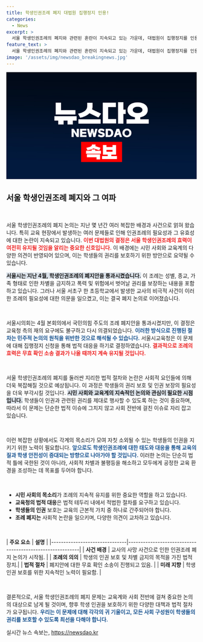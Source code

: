 ```yaml
---
title: 학생인권조례 폐지 대법원 집행정지 인용!
categories:
  - News
excerpt: >
  서울 학생인권조례의 폐지와 관련된 혼란이 지속되고 있는 가운데, 대법원이 집행정지를 인용함에 따라 조례 효력이 유지됩니다. 학생들의 인권과 안전이 서슴없이 논의되는 가운데, 그 뒤에는 불안한 교권 문제도 자리하고 있습니다. 클릭하여 이 복잡한 맥락을 파헤쳐보세요!
feature_text: >
  서울 학생인권조례의 폐지와 관련된 혼란이 지속되고 있는 가운데, 대법원이 집행정지를 인용함에 따라 조례 효력이 유지됩니다. 학생들의 인권과 안전이 서슴없이 논의되는 가운데, 그 뒤에는 불안한 교권 문제도 자리하고 있습니다. 클릭하여 이 복잡한 맥락을 파헤쳐보세요!
image: '/assets/img/newsdao_breakingnews.jpg'
---
```


<p><img src="/assets/img/newsdao_breakingnews.jpg" alt="koreaapp 속보" /></p>

<h2 data-ke-size="size26">서울 학생인권조례 폐지와 그 여파</h2>

<p data-ke-size="size16">&nbsp;</p>

<p>서울 학생인권조례의 폐지 논의는 지난 몇 년간 여러 복잡한 배경과 사건으로 얽혀 왔습니다. 특히 교육 현장에서 발생하는 여러 문제들로 인해 인권조례의 필요성과 그 유효성에 대한 논란이 지속되고 있습니다. <b><span style="color: #ee2323;">이번 대법원의 결정은 서울 학생인권조례의 효력이 여전히 유지될 것임을 알리는 중요한 신호입니다.</span></b> 이 배경에는 시민 사회와 교육계의 다양한 의견이 반영되어 있으며, 이는 학생들의 권리를 보호하기 위한 방안으로 요약될 수 있습니다. </p>

<p><b><span style="background-color: #21538527;">서울시는 지난 4월, 학생인권조례의 폐지안을 통과시켰습니다.</span></b> 이 조례는 성별, 종교, 가족 형태로 인한 차별을 금지하고 폭력 및 위험에서 벗어날 권리를 보장하는 내용을 포함하고 있습니다. 그러나 서울 서초구 한 초등학교에서 발생한 교사의 비극적 사건이 이러한 조례의 필요성에 대한 의문을 일으켰고, 이는 결국 폐지 논의로 이어졌습니다. </p>

<p data-ke-size="size16">&nbsp;</p>

<p>서울시의회는 4월 본회의에서 국민의힘 주도의 조례 폐지안을 통과시켰지만, 이 결정은 교육청 측의 재의 요구에도 불구하고 다시 의결되었습니다. <b><span style="color: #1a5490;">이러한 방식으로 진행된 절차는 민주적 논의의 원칙을 위반한 것으로 해석될 수 있습니다.</span></b> 서울시교육청은 이 문제에 대해 집행정지 신청을 통해 법적 대응을 하기로 결정하였습니다. <b><span style="color: #ee2323;">결과적으로 조례의 효력은 무효 확인 소송 결과가 나올 때까지 계속 유지될 것입니다.</span></b></p>

<p data-ke-size="size16">&nbsp;</p>

<p>서울 학생인권조례의 폐지를 둘러싼 지리한 법적 절차와 논란은 사회적 요인들에 의해 더욱 복잡해질 것으로 예상됩니다. 이 과정은 학생들의 권리 보호 및 인권 보장의 필요성을 더욱 부각시킬 것입니다. <b><span style="background-color: #21538527;">시민 사회와 교육계의 지속적인 논의와 관심이 필요한 시점입니다.</span></b> 학생들이 인권과 관련된 권리를 제대로 행사할 수 있도록 하는 것이 중요하며, 따라서 이 문제는 단순한 법적 이슈에 그치지 않고 사회 전반에 걸친 이슈로 자리 잡고 있습니다. </p>

<p data-ke-size="size16">&nbsp;</p>

<p>이런 복잡한 상황에서도 각계의 목소리가 모여 자칫 소외될 수 있는 학생들의 인권을 지키기 위한 노력이 필요합니다. <b><span style="color: #1a5490;">앞으로도 학생인권조례에 대한 태도와 대응을 통해 교육의 질과 학생 안전성이 증대되는 방향으로 나아가야 할 것입니다.</span></b> 이러한 논의는 단순히 법적 틀에 국한된 것이 아니라, 사회적 차별과 불평등을 해소하고 모두에게 공정한 교육 환경을 조성하는 데 목표를 두어야 합니다. </p>

<p data-ke-size="size16">&nbsp;</p>

<ul>
    <li><b>시민 사회의 목소리</b>가 조례의 지속적 유지를 위한 중요한 역할을 하고 있습니다.</li>
    <li><b>교육청의 법적 대응</b>은 법적 테두리 내에서 적법한 절차를 요구하고 있습니다.</li>
    <li><b>학생들의 인권</b> 보호는 교육의 근본적 가치 중 하나로 간주되어야 합니다.</li>
    <li><b>조례 폐지는</b> 사회적 논란을 일으키며, 다양한 의견이 교차하고 있습니다.</li>
</ul>

<p data-ke-size="size16">&nbsp;</p>

<p>| <b>주요 요소</b>             | <b>설명</b>                                                |
|-------------------------------|----------------------------------------------------------|
| <td style="text-align: center; height: 17px;"><b>사건 배경</b></td>    | 교사의 사망 사건으로 인한 인권조례 폐지 논의가 시작됨. |
| <td style="text-align: center; height: 17px;"><b>조례의 의의</b></td>   | 학생의 인권 보호 및 차별 금지의 목적을 가진 법적 장치.|
| <td style="text-align: center; height: 17px;"><b>법적 절차</b></td>    | 폐지안에 대한 무효 확인 소송이 진행되고 있음.       |
| <td style="text-align: center; height: 17px;"><b>미래 지향</b></td>     | 학생 인권 보호를 위한 지속적인 노력이 필요함.         |</p>

<p data-ke-size="size16">&nbsp;</p>

<p>결론적으로, 서울 학생인권조례의 폐지 문제는 교육계와 사회 전반에 걸쳐 중요한 논의의 대상으로 남게 될 것이며, 향후 학생 인권을 보호하기 위한 다양한 대책과 법적 절차가 요구됩니다. <b><span style="color: #1a5490;">우리는 이 문제에 대해 각각의 귀 기울이고, 모든 사회 구성원이 학생들의 권리를 보호할 수 있도록 최선을 다해야 합니다.</span></b></p>
실시간 뉴스 속보는, <a href="https://newsdao.kr" rel="dofollow">https://newsdao.kr</a>


